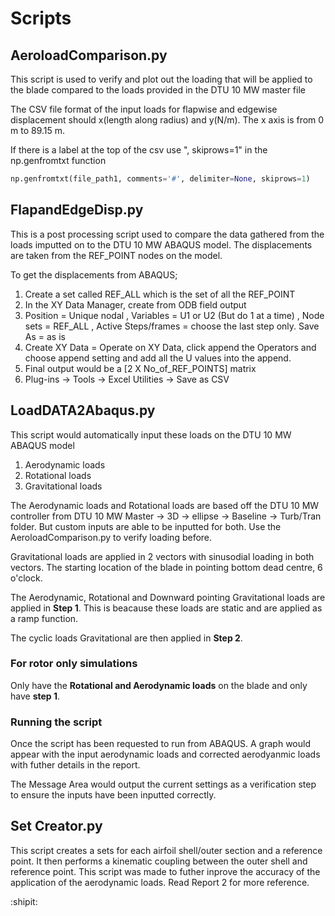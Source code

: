 # Scripts
## AeroloadComparison.py 
This script is used to verify and plot out the loading that will be applied to the blade compared to the loads provided in the DTU 10 MW master file 

The CSV file format of the input loads for flapwise and edgewise displacement should x(length along radius) and y(N/m). The x axis is from 0 m to 89.15 m.  

If there is a label at the top of the csv use ", skiprows=1" in the np.genfromtxt function

```python
np.genfromtxt(file_path1, comments='#', delimiter=None, skiprows=1)
```

## FlapandEdgeDisp.py
This is a post processing script used to compare the data gathered from the loads imputted on to the DTU 10 MW ABAQUS model. The displacements are taken from the REF_POINT nodes on the model. 

To get the displacements from ABAQUS; 
1. Create a set called REF_ALL which is the set of all the REF_POINT
2. In the XY Data Manager, create from ODB field output
3. Position = Unique nodal , Variables = U1 or U2 (But do 1 at a time) , Node sets = REF_ALL , Active Steps/frames = choose the last step only. Save As = as is
4. Create XY Data = Operate on XY Data, click append the Operators and choose append setting and add all the U values into the append. 
5. Final output would be a [2 X No_of_REF_POINTS] matrix
6. Plug-ins -> Tools -> Excel Utilities -> Save as CSV


## LoadDATA2Abaqus.py
This script would automatically input these loads on the DTU 10 MW ABAQUS model
1. Aerodynamic loads
2. Rotational loads
3. Gravitational loads

The Aerodynamic loads and Rotational loads are based off the DTU 10 MW controller from DTU 10 MW Master -> 3D -> ellipse -> Baseline -> Turb/Tran folder. But custom inputs are able to be inputted for both. Use the AeroloadComparison.py to verify loading before. 

Gravitational loads are applied in 2 vectors with sinusodial loading in both vectors. The starting location of the blade in pointing bottom dead centre, 6 o'clock. 

The Aerodynamic, Rotational and Downward pointing Gravitational loads are applied in **Step 1**. This is beacause these loads are static and are applied as a ramp function. 

The cyclic loads Gravitational are then applied in **Step 2**.

### For rotor only simulations
Only have the **Rotational and Aerodynamic loads** on the blade and only have **step 1**.

### Running the script 
Once the script has been requested to run from ABAQUS. A graph would appear with the input aerodynamic loads and corrected aerodyanmic loads with futher details in the report. 

The Message Area would output the current settings as a verification step to ensure the inputs have been inputted correctly.

## Set Creator.py
This script creates a sets for each airfoil shell/outer section and a reference point. It then performs a kinematic coupling between the outer shell and reference point. This script was made to futher inprove the accuracy of the application of the aerodynamic loads. Read Report 2 for more reference. 


:shipit: